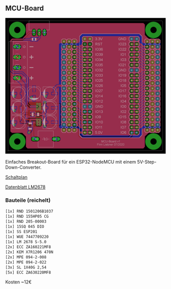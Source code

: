 ## MCU-Board

![](./Board.png)

Einfaches Breakout-Board für ein ESP32-NodeMCU mit einem 5V-Step-Down-Converter.

[Schaltplan](./MCU-Board-v1.pdf)

[Datenblatt LM2678](https://www.ti.com/lit/ds/symlink/lm2678.pdf)

### Bauteile (reichelt)
```
[1x] RND 1501206B1037
[1x] RND 155HP05 CG
[1x] RND 205-00003
[1x] 15SQ 045 DIO
[1x] SS ESP201
[1x] WUE 7447709220
[1x] LM 2678 S-5.0
[2x] ECC ZA160221MF8
[2x] KEM X7R1206 470N
[2x] MPE 094-2-008
[2x] MPE 094-2-022
[3x] SL 1X40G 2,54
[5x] ECC ZA630220MF8
```
Kosten ~12€
